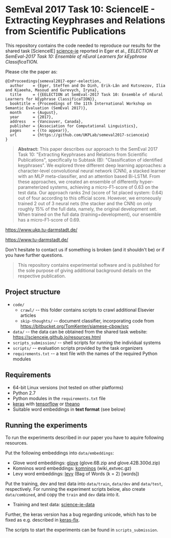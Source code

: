 # SemEval 2017 Task 10: ScienceIE - Extracting Keyphrases and Relations from Scientific Publications

This repository contains the code needed to reproduce our results for the shared task [ScienceIE] [science-ie] reported in Eger et al., *EELECTION at SemEval-2017 Task 10: Ensemble of nEural Learners for kEyphrase ClassificaTION*.

Please cite the paper as:

```
@InProceedings{semeval2017-eger-eelection,
  author    = {Eger, Steffen and Do Dinh, Erik-Lân and Kutsnezov, Ilia and Kiaeeha, Masoud and Gurevych, Iryna},
  title     = {{EELECTION at SemEval-2017 Task 10: Ensemble of nEural Learners for kEyphrase ClassificaTION}},
  booktitle = {Proceedings of the 11th International Workshop on Semantic Evaluation (SemEval 2017)},
  month     = {August},
  year      = {2017},
  address   = {Vancouver, Canada},
  publisher = {Association for Computational Linguistics},
  pages     = {(to appear)},
  url       = {https://github.com/UKPLab/semeval2017-scienceie}
}
```

> **Abstract:** This paper describes our approach to the SemEval 2017 Task 10: "Extracting Keyphrases and Relations from Scientific Publications", specifically to Subtask (B): "Classification of identified keyphrases".
> We explored three different deep learning approaches: a character-level convolutional neural network (CNN), a stacked learner with an MLP meta-classifier, and an attention based Bi-LSTM. From these approaches, we created an ensemble of differently hyper-parameterized systems, achieving a micro-F1-score of 0.63 on the test data. Our approach ranks 2nd (score of 1st placed system: 0.64) out of four according to this official score. 
> However, we erroneously trained 2 out of 3 neural nets (the stacker and the CNN) on only roughly 15% of the full data, namely, the original development set. When trained on the full data (training+development), our ensemble has a micro-F1-score of 0.69.

https://www.ukp.tu-darmstadt.de/

https://www.tu-darmstadt.de/

Don't hesitate to contact us if something is broken (and it shouldn't be) or if you have further questions.

> This repository contains experimental software and 
is published for the sole purpose of giving additional 
background details on the respective publication. 

## Project structure

* `code/`
   * `crawl/` -- this folder contains scripts to crawl additional Elsevier articles
   * `skip-thoughts/` -- document classifier, incorporating code from https://bitbucket.org/TomKenter/siamese-cbow/src
* `data/` -- the data can be obtained from the shared task website: https://scienceie.github.io/resources.html
* `scripts_submission/` -- shell scripts for running the individual systems
* `scripts/` -- evaluation scripts provided by the task organizers
* `requirements.txt` -- a text file with the names of the required Python modules

## Requirements

* 64-bit Linux versions (not tested on other platforms)
* Python 2.7
* Python modules in the `requirements.txt` file
* [keras] with [tensorflow] or [theano]
* Suitable word embeddings in **text format** (see below)

## Running the experiments

To run the experiments described in our paper you have to aquire following resources.

Put the following embeddings into `data/embeddings`:
* Glove word embeddings: [glove] (glove.6B.zip and glove.42B.300d.zip)
* Komninos word embeddings: [komninos] (wiki_extvec.gz)
* Levy word embeddings: [levy] (Bag of Words (k = 2) [words])

Put the training, dev and test data into `data/train`, `data/dev` and `data/test`, respectively. For running the experiment scripts below, also create `data/combined`, and copy the `train` and `dev` data into it.
* Training and test data: [science-ie-data]

Further, the keras version has a bug regarding unicode, which has to be fixed as e.g. described in [keras-fix].

The scripts to start the experiments can be found in `scripts_submission`.

   [keras]: <https://keras.io/>
   [tensorflow]: <https://www.tensorflow.org/>
   [theano]: <https://github.com/Theano/Theano>
   [glove]: <http://nlp.stanford.edu/projects/glove>
   [komninos]: <https://www.cs.york.ac.uk/nlp/extvec/>
   [levy]: <https://levyomer.wordpress.com/2014/04/25/dependency-based-word-embeddings/>
   [science-ie]: <https://scienceie.github.io/>
   [science-ie-data]: <https://scienceie.github.io/resources.html>
   [keras-fix]: <https://github.com/fchollet/keras/issues/1072#issuecomment-241682313>
